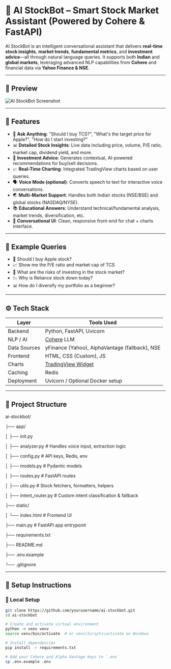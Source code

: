 # 🤖 AI StockBot – Smart Stock Market Assistant (Powered by Cohere & FastAPI)

AI StockBot is an intelligent conversational assistant that delivers **real-time stock insights**, **market trends**, **fundamental metrics**, and **investment advice**—all through natural language queries. It supports both **Indian** and **global markets**, leveraging advanced NLP capabilities from **Cohere** and financial data via **Yahoo Finance & NSE**.

---

## 📸 Preview

![AI StockBot Screenshot](docs/interface-preview.png)

---

## 🚀 Features

- 🔎 **Ask Anything**: "Should I buy TCS?", "What's the target price for Apple?", "How do I start investing?"
- 📊 **Detailed Stock Insights**: Live data including price, volume, P/E ratio, market cap, dividend yield, and more.
- 🧠 **Investment Advice**: Generates contextual, AI-powered recommendations for buy/sell decisions.
- 📈 **Real-Time Charting**: Integrated TradingView charts based on user queries.
- 🗣️ **Voice Mode (optional)**: Converts speech to text for interactive voice conversations.
- 🌏 **Multi-Market Support**: Handles both Indian stocks (NSE/BSE) and global stocks (NASDAQ/NYSE).
- 📚 **Educational Answers**: Understand technical/fundamental analysis, market trends, diversification, etc.
- 💬 **Conversational UI**: Clean, responsive front-end for chat + charts interface.

---

## 🧪 Example Queries

- 💬 Should I buy Apple stock?
- 📈 Show me the P/E ratio and market cap of TCS
- 🤔 What are the risks of investing in the stock market?
- 📉 Why is Reliance stock down today?
- 📊 How do I diversify my portfolio as a beginner?


---

## ⚙️ Tech Stack

| Layer        | Tools Used                      |
|--------------|----------------------------------|
| Backend      | Python, FastAPI, Uvicorn         |
| NLP / AI     | [Cohere](https://cohere.com) LLM |
| Data Sources | yFinance (Yahoo), AlphaVantage (fallback), NSE |
| Frontend     | HTML, CSS (Custom), JS           |
| Charts       | [TradingView Widget](https://www.tradingview.com/widget/) |
| Caching      | Redis                            |
| Deployment   | Uvicorn / Optional Docker setup  |

---

## 📂 Project Structure

ai-stockbot/

├── app/

│ ├── init.py

│ ├── analyzer.py # Handles voice input, extraction logic

│ ├── config.py # API keys, Redis, env

│ ├── models.py # Pydantic models

│ ├── routes.py # FastAPI routes

│ ├── utils.py # Stock fetchers, formatters, helpers

│ ├── intent_router.py # Custom intent classification & fallback

├── static/

│ └── index.html # Frontend UI

├── main.py # FastAPI app entrypoint

├── requirements.txt

├── README.md

├── .env.example

└── .gitignore

---

## 🧰 Setup Instructions

### 🔧 Local Setup

```bash
git clone https://github.com/yourusername/ai-stockbot.git
cd ai-stockbot

# Create and activate virtual environment
python -m venv venv
source venv/bin/activate  # or venv\Scripts\activate on Windows

# Install dependencies
pip install -r requirements.txt

# Add your Cohere and Alpha Vantage keys to `.env`
cp .env.example .env
